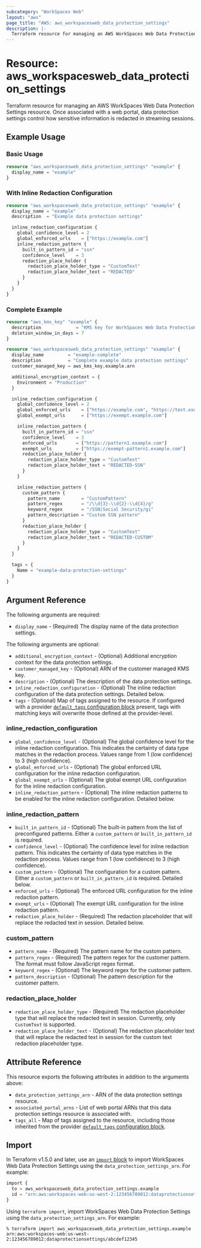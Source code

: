 ```yaml
---
subcategory: "WorkSpaces Web"
layout: "aws"
page_title: "AWS: aws_workspacesweb_data_protection_settings"
description: |-
  Terraform resource for managing an AWS WorkSpaces Web Data Protection Settings.
---
```


# Resource: aws_workspacesweb_data_protection_settings

Terraform resource for managing an AWS WorkSpaces Web Data Protection Settings resource. Once associated with a web portal, data protection settings control how sensitive information is redacted in streaming sessions.

## Example Usage

### Basic Usage

```terraform
resource "aws_workspacesweb_data_protection_settings" "example" {
  display_name = "example"
}
```

### With Inline Redaction Configuration

```terraform
resource "aws_workspacesweb_data_protection_settings" "example" {
  display_name = "example"
  description  = "Example data protection settings"

  inline_redaction_configuration {
    global_confidence_level = 2
    global_enforced_urls    = ["https://example.com"]
    inline_redaction_pattern {
      built_in_pattern_id = "ssn"
      confidence_level    = 3
      redaction_place_holder {
        redaction_place_holder_type = "CustomText"
        redaction_place_holder_text = "REDACTED"
      }
    }
  }
}
```

### Complete Example

```terraform
resource "aws_kms_key" "example" {
  description             = "KMS key for WorkSpaces Web Data Protection Settings"
  deletion_window_in_days = 7
}

resource "aws_workspacesweb_data_protection_settings" "example" {
  display_name         = "example-complete"
  description          = "Complete example data protection settings"
  customer_managed_key = aws_kms_key.example.arn

  additional_encryption_context = {
    Environment = "Production"
  }

  inline_redaction_configuration {
    global_confidence_level = 2
    global_enforced_urls    = ["https://example.com", "https://test.example.com"]
    global_exempt_urls      = ["https://exempt.example.com"]

    inline_redaction_pattern {
      built_in_pattern_id = "ssn"
      confidence_level    = 3
      enforced_urls       = ["https://pattern1.example.com"]
      exempt_urls         = ["https://exempt-pattern1.example.com"]
      redaction_place_holder {
        redaction_place_holder_type = "CustomText"
        redaction_place_holder_text = "REDACTED-SSN"
      }
    }

    inline_redaction_pattern {
      custom_pattern {
        pattern_name        = "CustomPattern"
        pattern_regex       = "/\\d{3}-\\d{2}-\\d{4}/g"
        keyword_regex       = "/SSN|Social Security/gi"
        pattern_description = "Custom SSN pattern"
      }
      redaction_place_holder {
        redaction_place_holder_type = "CustomText"
        redaction_place_holder_text = "REDACTED-CUSTOM"
      }
    }
  }

  tags = {
    Name = "example-data-protection-settings"
  }
}
```

## Argument Reference

The following arguments are required:

* `display_name` - (Required) The display name of the data protection settings.

The following arguments are optional:

* `additional_encryption_context` - (Optional) Additional encryption context for the data protection settings.
* `customer_managed_key` - (Optional) ARN of the customer managed KMS key.
* `description` - (Optional) The description of the data protection settings.
* `inline_redaction_configuration` - (Optional) The inline redaction configuration of the data protection settings. Detailed below.
* `tags` - (Optional) Map of tags assigned to the resource. If configured with a provider [`default_tags` configuration block](/docs/providers/aws/index.html#default_tags-configuration-block) present, tags with matching keys will overwrite those defined at the provider-level.

### inline_redaction_configuration

* `global_confidence_level` - (Optional) The global confidence level for the inline redaction configuration. This indicates the certainty of data type matches in the redaction process. Values range from 1 (low confidence) to 3 (high confidence).
* `global_enforced_urls` - (Optional) The global enforced URL configuration for the inline redaction configuration.
* `global_exempt_urls` - (Optional) The global exempt URL configuration for the inline redaction configuration.
* `inline_redaction_pattern` - (Optional) The inline redaction patterns to be enabled for the inline redaction configuration. Detailed below.

### inline_redaction_pattern

* `built_in_pattern_id` - (Optional) The built-in pattern from the list of preconfigured patterns. Either a `custom_pattern` or `built_in_pattern_id` is required.
* `confidence_level` - (Optional) The confidence level for inline redaction pattern. This indicates the certainty of data type matches in the redaction process. Values range from 1 (low confidence) to 3 (high confidence).
* `custom_pattern` - (Optional) The configuration for a custom pattern. Either a `custom_pattern` or `built_in_pattern_id` is required. Detailed below.
* `enforced_urls` - (Optional) The enforced URL configuration for the inline redaction pattern.
* `exempt_urls` - (Optional) The exempt URL configuration for the inline redaction pattern.
* `redaction_place_holder` - (Required) The redaction placeholder that will replace the redacted text in session. Detailed below.

### custom_pattern

* `pattern_name` - (Required) The pattern name for the custom pattern.
* `pattern_regex` - (Required) The pattern regex for the customer pattern. The format must follow JavaScript regex format.
* `keyword_regex` - (Optional) The keyword regex for the customer pattern.
* `pattern_description` - (Optional) The pattern description for the customer pattern.

### redaction_place_holder

* `redaction_place_holder_type` - (Required) The redaction placeholder type that will replace the redacted text in session. Currently, only `CustomText` is supported.
* `redaction_place_holder_text` - (Optional) The redaction placeholder text that will replace the redacted text in session for the custom text redaction placeholder type.

## Attribute Reference

This resource exports the following attributes in addition to the arguments above:

* `data_protection_settings_arn` - ARN of the data protection settings resource.
* `associated_portal_arns` - List of web portal ARNs that this data protection settings resource is associated with.
* `tags_all` - Map of tags assigned to the resource, including those inherited from the provider [`default_tags` configuration block](/docs/providers/aws/index.html#default_tags-configuration-block).

## Import

In Terraform v1.5.0 and later, use an [`import` block](https://developer.hashicorp.com/terraform/language/import) to import WorkSpaces Web Data Protection Settings using the `data_protection_settings_arn`. For example:

```terraform
import {
  to = aws_workspacesweb_data_protection_settings.example
  id = "arn:aws:workspaces-web:us-west-2:123456789012:dataprotectionsettings/abcdef12345"
}
```

Using `terraform import`, import WorkSpaces Web Data Protection Settings using the `data_protection_settings_arn`. For example:

```console
% terraform import aws_workspacesweb_data_protection_settings.example arn:aws:workspaces-web:us-west-2:123456789012:dataprotectionsettings/abcdef12345
```
